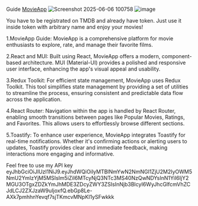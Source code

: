 
Guide [MovieApp](https://andrewmelnykx.github.io/movieApp/)
![Screenshot 2025-06-06 100758](https://github.com/user-attachments/assets/a3fbfdc7-b79f-4b64-a8d9-f00380c2032f)
![image](https://github.com/user-attachments/assets/574a3c8d-8e85-4193-9df3-b94421233503)


You have to be registrated on TMDB and already have token.
Just use it inside token with arbitrary name and enjoy your movies!
 
1.MovieApp Guide: MovieApp is a comprehensive platform for movie enthusiasts to explore, rate, and manage their favorite films.

2.React and MUI: Built using React, MovieApp offers a modern, component-based architecture. MUI (Material-UI) provides a polished and responsive user interface, enhancing the app's visual appeal and usability.

3.Redux Toolkit: For efficient state management, MovieApp uses Redux Toolkit. This tool simplifies state management by providing a set of utilities to streamline the process, ensuring consistent and predictable data flow across the application.

4.React Router: Navigation within the app is handled by React Router, enabling smooth transitions between pages like Popular Movies, Ratings, and Favorites. This allows users to effortlessly browse different sections.

5.Toastify: To enhance user experience, MovieApp integrates Toastify for real-time notifications. Whether it's confirming actions or alerting users to updates, Toastify provides clear and immediate feedback, making interactions more engaging and informative.

Feel free to use my API key 
eyJhbGciOiJIUzI1NiJ9.eyJhdWQiOiIyMTBlNmYwN2NmNGI1ZjU2M2IyOWM5NmU2YmIzYjM5MSIsIm5iZiI6MTcyNjQ3NTc3MS40NzQwNDYsInN1YiI6IjY2MGU3OTgxZDZkYmJhMDE3ZDcyZWY3ZSIsInNjb3BlcyI6WyJhcGlfcmVhZCJdLCJ2ZXJzaW9uIjoxfQ.ebGp8Le-AXk7pmhhnYevqf7sjTKmcvMNpKI1ySFwkkk
